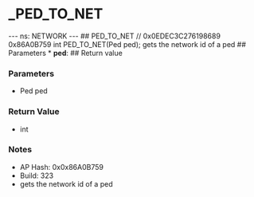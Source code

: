 # _PED_TO_NET

--- ns: NETWORK --- ## PED_TO_NET  // 0x0EDEC3C276198689 0x86A0B759 int PED_TO_NET(Ped ped);  gets the network id of a ped  ## Parameters * **ped**:  ## Return value

### Parameters
* Ped ped

### Return Value
* int

### Notes
* AP Hash: 0x0x86A0B759
* Build: 323
* gets the network id of a ped


